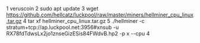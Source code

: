 1 veruscoin
2 sudo apt update
3 wget https://github.com/hellcatz/luckpool/raw/master/miners/hellminer_cpu_linux.tar.gz
4 tar xf hellminer_cpu_linux.tar.gz
5 ./hellminer -c stratum+tcp://ap.luckpool.net:3956#xnsub -u RX78fdTdwsLx2jo1znseGizESis84FWdvB.hp2 -p x --cpu 4
